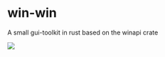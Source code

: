 # win-win
A small gui-toolkit in rust based on the winapi crate

![](https://github.com/d34dmeat/win-win/workflows/winwin-master/badge.svg)
